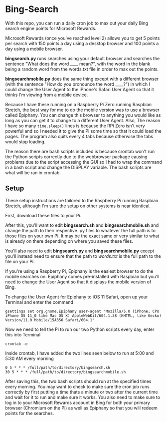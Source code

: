 # Bing-Search

With this repo, you can run a daily cron job to max out your daily Bing search engine points for Microsoft Rewards.

Microsoft Rewards (once you've reached level 2) allows you to get 5 points per search with 150 points a day using a desktop browser and 100 points a day using a mobile browser.

<b>bingsearch.py</b> runs searches using your default browser and searches the sentence "What does the word ____ mean?", with the word in the blank being a random word from the words.txt file in order to max out the points.

<b>bingsearchmobile.py</b> does the same thing except with a different browser (with the sentence "How do you pronounce the word ____?") in which I could change the User Agent to the iPhone's Safari User Agent so that it thinks I'm viewing from a mobile device.

Because I have these running on a Raspberry Pi Zero running Raspbian Stretch, the best way for me to do the mobile version was to use a browser called Epiphany. You can change this browser to anything you would like as long as you can get it to change to a different User Agent. Also, The reason I have so many `time.sleep()` lines is because the RPi Zero isn't very powerful and so I needed it to give the Pi some time so that it could load the pages. The program also quits every 4 tabs because otherwise the tabs would stop loading.

The reason there are bash scripts included is because crontab won't run the Python scripts correctly due to the webbrowser package causing problems due to the script accessing the GUI so I had to wrap the command in a bash script and change the DISPLAY variable. The bash scripts are what will be ran in crontab.

## Setup

These setup instructions are tailored to the Raspberry Pi running Raspbian Stretch, although I'm sure the setup on other systems is near identical.

First, download these files to your Pi.

After this, you'll want to edit <b>bingsearch.sh</b> and <b>bingsearchmobile.sh</b> and change the path to their respective .py files to whatever the full path is to those files on your own Pi. It may be the exact same or very similar to what is already on there depending on where you saved these files.

You'll also need to edit <b>bingsearch.py</b> and <b>bingsearchmobile.py</b> except you'll instead need to ensure that the path to <i>words.txt</i> is the full path to the file on your Pi.

If you're using a Raspberry Pi, Epiphany is the easiest browser to do the mobile searches on. Epiphany comes pre-installed with Raspbian but you'll need to change the User Agent so that it displays the mobile version of Bing.

To change the User Agent for Epiphany to iOS 11 Safari, open up your Terminal and enter the command

`gsettings set org.gnome.Epiphany user-agent "Mozilla/5.0 (iPhone; CPU iPhone OS 11_0 like Mac OS X) AppleWebKit/604.1.38 (KHTML, like Gecko) Version/11.0 Mobile/15A356 Safari/604.1"`

Now we need to tell the Pi to run our two Python scripts every day, enter this into Terminal

`crontab -e`

Inside crontab, I have added the two lines seen below to run at 5:00 and 5:30 AM every morning
```
0 5 * * * /full/path/to/directory/bingsearch.sh
30 5 * * * /full/path/to/directory/bingsearchmobile.sh
```

After saving this, the two bash scripts should run at the specified times every morning. You may want to check to make sure the cron job runs correctly by first putting a time thats a minute or two after the current time and wait for it to run and make sure it works. You also need to make sure to log in to your Microsoft Rewards account in Bing for both your primary browser (Chromium on the Pi) as well as Epiphany so that you will redeem points for the searches.
